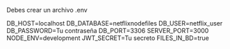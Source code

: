 Debes crear un archivo .env

DB_HOST=localhost
DB_DATABASE=netflixnodefiles
DB_USER=netflix_user
DB_PASSWORD=Tu contraseña
DB_PORT=3306
SERVER_PORT=3000
NODE_ENV=development
JWT_SECRET=Tu secreto
FILES_IN_BD=true
